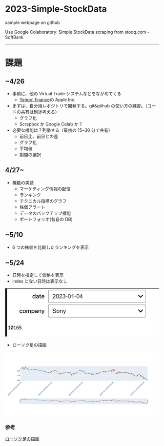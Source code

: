 # 2023-Simple-StockData

sample webpage on github

Use Google Colaboratory: Simple StockData scraping from stooq.com - SoftBank

---

# 課題

## ~4/26

- 事前に、他の Virtual Trade システムなどをながめてくる
  - [Yahoo! finance](https://finance.yahoo.com/quote/AAPL?p=AAPL&.tsrc=fin-srch)の Apple Inc.
- まずは、自分用レポジトリで開発する。git&github の使い方の練習。（コードの共有は別途考える）
  - グラフ化
  - Scrapbox か Google Colab か？
- 必要な機能は？列挙する（最初の 15~30 分で共有）
  - 前日比、前日との差
  - グラフ化
  - 平均値
  - 期間の選択

## 4/27~

- 機能の実装
  - マーケティング情報の配信
  - ランキング
  - テクニカル指標のグラフ
  - 株価アラート
  - データのバックアップ機能
  - ポートフォリオ(各自の DB)

## ~5/10

- 6 つの株価を比較したランキングを表示

## ~5/24

- 日時を指定して価格を表示
- index にない日時は表示なし

![プルダウン式に表示](scr1.png)

- ローソク足の描画

![](newplot.png)

### 参考

[ローソク足の描画](https://kiseno-log.com/2020/06/29/python%E3%81%A7%E6%97%A5%E6%9C%AC%E6%A0%AA%E3%81%AE%E6%A0%AA%E4%BE%A1%E3%82%92%E5%8F%96%E5%BE%97%E3%81%97%E3%81%A6%E3%83%AD%E3%83%BC%E3%82%BD%E3%82%AF%E8%B6%B3%E3%81%AE%E6%8F%8F%E7%94%BB/)
